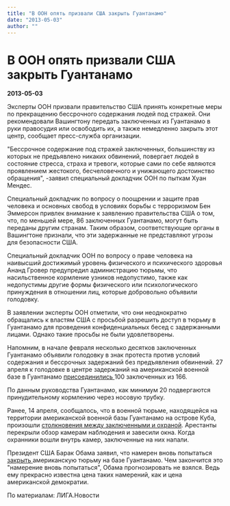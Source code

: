 ```yaml
---
title: "В ООН опять призвали США закрыть Гуантанамо"
date: "2013-05-03"
author: ""
---
```


# В ООН опять призвали США закрыть Гуантанамо

**2013-05-03** 

Эксперты ООН призвали правительство США принять конкретные меры по прекращению бессрочного содержания людей под стражей. Они рекомендовали Вашингтону передать заключенных из Гуантанамо в руки правосудия или освободить их, а также немедленно закрыть этот центр, сообщает пресс-служба организации.

"Бессрочное содержание под стражей заключенных, большинству из которых не предъявлено никаких обвинений, повергает людей в состояние стресса, страха и тревоги, которые сами по себе являются проявлением жестокого, бесчеловечного и унижающего достоинство обращения", -заявил специальный докладчик ООН по пыткам Хуан Мендес.

Специальный докладчик по вопросу о поощрении и защите прав человека и основных свобод в условиях борьбы с терроризмом Бен Эммерсон привлек внимание к заявлению правительства США о том, что, по меньшей мере, 86 заключенных Гуантанамо, могут быть переданы другим странам. Таким образом, соответствующие органы в Вашингтоне признали, что эти задержанные не представляют угрозы для безопасности США.

Специальный докладчик ООН по вопросу о праве человека на наивысший достижимый уровень физического и психического здоровья Ананд Гровер предупредил администрацию тюрьмы, что насильственное кормление узников недопустимо, также как недопустимы другие формы физического или психологического принуждения в отношении лиц, которые добровольно объявили голодовку.

В заявлении эксперты ООН отметили, что они неоднократно обращались к властям США с просьбой разрешить доступ в тюрьму в Гуантанамо для проведения конфиденциальных бесед с задержанными лицами. Однако такие просьбы не были удовлетворены.

Напомним, в начале февраля несколько десятков заключенных Гуантанамо объявили голодовку в знак протеста против условий содержания и бессрочных задержаний без предъявления обвинений. 27 апреля к голодовке в центре задержаний на американской военной базе в Гуантанамо [присоединились ](http://news.liga.net/news/world/847820-v_amerikanskoy_tyurme_guantanamo_massovo_golodayut_zaklyuchennye.htm)100 заключенных из 166.

По данным руководства Гуантанамо, как минимум 20 подвергаются принудительному кормлению через носовую трубку.

Ранее, 14 апреля, сообщалось, что в военной тюрьме, находящейся на территории американской военной базы Гуантанамо на острове Куба, произошли [столкновения между заключенными и охраной](http://news.liga.net/news/world/840955-v_amerikanskoy_tyurme_guantanamo_zaklyuchennye_ustroili_bunt.htm). Арестанты перекрыли обзор камерам наблюдения и завесили окна. Когда охранники вошли внутрь камер, заключенные на них напали.

Президент США Барак Обама заявил, что намерен вновь попытаться [закрыть ](http://news.liga.net/news/world/849213-obama_poobeshchal_obsudit_vozmozhnost_zakrytiya_guantanamo.htm)американскую тюрьму на базе Гуантанамо. Чем закончится это "намерение вновь попытаться", Обама прогнозировать не взялся. Ведь ему прекрасно известна цена таких намерений, как и цена американской демократии.

По материалам: ЛИГА.Новости